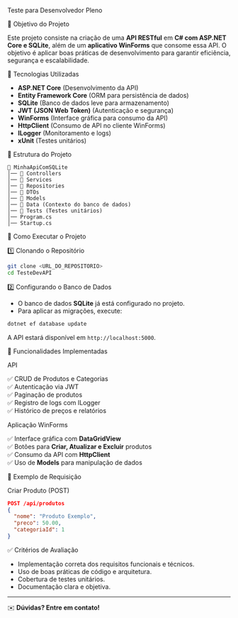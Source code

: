 Teste para Desenvolvedor Pleno

📌 Objetivo do Projeto

Este projeto consiste na criação de uma **API RESTful** em **C# com ASP.NET Core e SQLite**, além de um **aplicativo WinForms** que consome essa API. O objetivo é aplicar boas práticas de desenvolvimento para garantir eficiência, segurança e escalabilidade.

🔧 Tecnologias Utilizadas

- **ASP.NET Core** (Desenvolvimento da API)
- **Entity Framework Core** (ORM para persistência de dados)
- **SQLite** (Banco de dados leve para armazenamento)
- **JWT (JSON Web Token)** (Autenticação e segurança)
- **WinForms** (Interface gráfica para consumo da API)
- **HttpClient** (Consumo de API no cliente WinForms)
- **ILogger** (Monitoramento e logs)
- **xUnit** (Testes unitários)

📂 Estrutura do Projeto

```
📁 MinhaApiComSQLite
│── 📁 Controllers
│── 📁 Services
│── 📁 Repositories
│── 📁 DTOs
│── 📁 Models
│── 📁 Data (Contexto do banco de dados)
│── 📁 Tests (Testes unitários)
│── Program.cs
│── Startup.cs
```

🚀 Como Executar o Projeto

1️⃣ Clonando o Repositório

```bash
git clone <URL_DO_REPOSITORIO>
cd TesteDevAPI
```

2️⃣ Configurando o Banco de Dados

- O banco de dados **SQLite** já está configurado no projeto.
- Para aplicar as migrações, execute:

```bash
dotnet ef database update
```
A API estará disponível em `http://localhost:5000`.

📌 Funcionalidades Implementadas

API

✅ CRUD de Produtos e Categorias\
✅ Autenticação via JWT\
✅ Paginação de produtos\
✅ Registro de logs com ILogger\
✅ Histórico de preços e relatórios

Aplicação WinForms

✅ Interface gráfica com **DataGridView**\
✅ Botões para **Criar, Atualizar e Excluir** produtos\
✅ Consumo da API com **HttpClient**\
✅ Uso de **Models** para manipulação de dados

📜 Exemplo de Requisição

Criar Produto (POST)

```json
POST /api/produtos
{
  "nome": "Produto Exemplo",
  "preco": 50.00,
  "categoriaId": 1
}
```

✅ Critérios de Avaliação

- Implementação correta dos requisitos funcionais e técnicos.
- Uso de boas práticas de código e arquitetura.
- Cobertura de testes unitários.
- Documentação clara e objetiva.

---

✉️ **Dúvidas? Entre em contato!**

